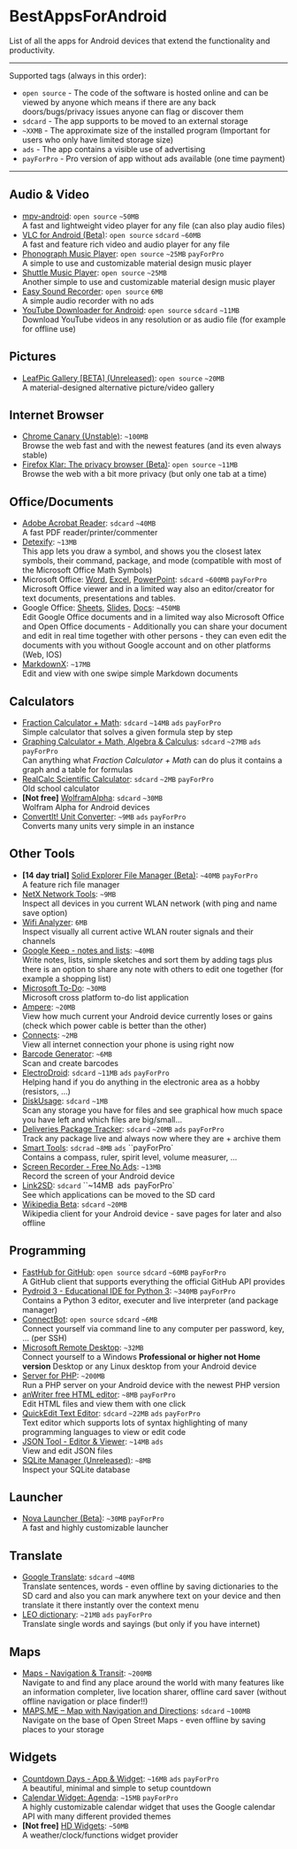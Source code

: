 # BestAppsForAndroid

List of all the apps for Android devices that extend the functionality and productivity.

---

Supported tags (always in this order):

- `open source` - The code of the software is hosted online and can be viewed by anyone which means if there are any back doors/bugs/privacy issues anyone can flag or discover them
- `sdcard` - The app supports to be moved to an external storage
- `~XXMB` - The approximate size of the installed program (Important for users who only have limited storage size)
- `ads` - The app contains a visible use of advertising
- `payForPro` - Pro version of app without ads available (one time payment)

---

## Audio & Video

- [mpv-android](https://play.google.com/store/apps/details?id=is.xyz.mpv): `open source` `~50MB`<br>A fast and lightweight video player for any file (can also play audio files)
- [VLC for Android (Beta)](https://play.google.com/store/apps/details?id=org.videolan.vlc): `open source` `sdcard` `~60MB`<br>A fast and feature rich video and audio player for any file
- [Phonograph Music Player](https://play.google.com/store/apps/details?id=com.kabouzeid.gramophone): `open source` `~25MB` `payForPro`<br>A simple to use and customizable material design music player
- [Shuttle Music Player](https://play.google.com/store/apps/details?id=another.music.player): `open source` `~25MB`<br>Another simple to use and customizable material design music player
- [Easy Sound Recorder](https://play.google.com/store/apps/details?id=com.danielkim.soundrecorder): `open source` `6MB`<br>A simple audio recorder with no ads
- [YouTube Downloader for Android](http://dentex.github.io/apps/youtubedownloader/): `open source` `sdcard` `~11MB`<br>Download YouTube videos in any resolution or as audio file (for example for offline use)

## Pictures

- [LeafPic Gallery [BETA] (Unreleased)](https://play.google.com/store/apps/details?id=org.horaapps.leafpic): `open source` `~20MB`<br>A material-designed alternative picture/video gallery

## Internet Browser

- [Chrome Canary (Unstable)](https://play.google.com/store/apps/details?id=com.chrome.canary): `~100MB`<br>Browse the web fast and with the newest features (and its even always stable)
- [Firefox Klar: The privacy browser (Beta)](https://play.google.com/store/apps/details?id=org.mozilla.klar): `open source` `~11MB`<br>Browse the web with a bit more privacy (but only one tab at a time)

## Office/Documents

- [Adobe Acrobat Reader](https://play.google.com/store/apps/details?id=com.adobe.reader): `sdcard` `~40MB`<br>A fast PDF reader/printer/commenter
- [Detexify](https://play.google.com/store/apps/details?id=website.marty.detexify): `~13MB`<br>This app lets you draw a symbol, and shows you the closest latex symbols, their command, package, and mode (compatible with most of the Microsoft Office Math Symbols)
- Microsoft Office: [Word](https://play.google.com/store/apps/details?id=com.microsoft.office.word), [Excel](https://play.google.com/store/apps/details?id=com.microsoft.office.excel), [PowerPoint](https://play.google.com/store/apps/details?id=com.microsoft.office.powerpoint): `sdcard` `~600MB` `payForPro`<br>Microsoft Office viewer and in a limited way also an editor/creator for text documents, presentations and tables.
- Google Office: [Sheets](https://play.google.com/store/apps/details?id=com.google.android.apps.docs.editors.sheets), [Slides](https://play.google.com/store/apps/details?id=com.google.android.apps.docs.editors.slides), [Docs](https://play.google.com/store/apps/details?id=com.google.android.apps.docs.editors.docs): `~450MB`<br>Edit Google Office documents and in a limited way also Microsoft Office and Open Office documents - Additionally you can share your document and edit in real time together with other persons - they can even edit the documents with you without Google account and on other platforms (Web, IOS)
- [MarkdownX](https://play.google.com/store/apps/details?id=com.ryeeeeee.markdownx): `~17MB`<br>Edit and view with one swipe simple Markdown documents

## Calculators

- [Fraction Calculator + Math](https://play.google.com/store/apps/details?id=us.mathlab.android.frac): `sdcard` `~14MB` `ads` `payForPro`<br>Simple calculator that solves a given formula step by step
- [Graphing Calculator + Math, Algebra & Calculus](https://play.google.com/store/apps/details?id=us.mathlab.android&rdid=us.mathlab.android): `sdcard` `~27MB` `ads` `payForPro`<br>Can anything what *Fraction Calculator + Math* can do plus it contains a graph and a table for formulas
- [RealCalc Scientific Calculator](https://play.google.com/store/apps/details?id=uk.co.nickfines.RealCalc): `sdcard` `~2MB` `payForPro`<br>Old school calculator
- **[Not free]** [WolframAlpha](https://play.google.com/store/apps/details?id=com.wolfram.android.alpha): `sdcard` `~30MB`<br>Wolfram Alpha for Android devices
- [ConvertIt! Unit Converter](): `~9MB` `ads` `payForPro`<br> Converts many units very simple in an instance

## Other Tools

- **[14 day trial]** [Solid Explorer File Manager (Beta)](https://play.google.com/store/apps/details?id=pl.solidexplorer2): `~40MB` `payForPro`<br>A feature rich file manager
- [NetX Network Tools](https://play.google.com/store/apps/details?id=com.tools.netgel.netx): `~9MB`<br>Inspect all devices in you current WLAN network (with ping and name save option)
- [Wifi Analyzer](https://play.google.com/store/apps/details?id=com.farproc.wifi.analyzer): `6MB`<br>Inspect visually all current active WLAN router signals and their channels
- [Google Keep - notes and lists](https://play.google.com/store/apps/details?id=com.google.android.keep): `~40MB`<br>Write notes, lists, simple sketches and sort them by adding tags plus there is an option to share any note with others to edit one together (for example a shopping list)
- [Microsoft To-Do](https://play.google.com/store/apps/details?id=com.microsoft.todos): `~30MB`<br>Microsoft cross platform to-do list application
- [Ampere](https://play.google.com/store/apps/details?id=com.gombosdev.ampere): `~20MB`<br>View how much current your Android device currently loses or gains (check which power cable is better than the other)
- [Connects](https://play.google.com/store/apps/details?id=com.evbadroid.connects): `~2MB`<br>View all internet connection your phone is using right now
- [Barcode Generator](https://play.google.com/store/apps/details?id=com.blogspot.aeioulabs.barcode): `~6MB`<br>Scan and create barcodes
- [ElectroDroid](https://play.google.com/store/apps/details?id=it.android.demi.elettronica): `sdcard` `~11MB` `ads` `payForPro`<br>Helping hand if you do anything in the electronic area as a hobby (resistors, ...)
- [DiskUsage](https://play.google.com/store/apps/details?id=com.google.android.diskusage): `sdcard` `~1MB`<br>Scan any storage you have for files and see graphical how much space you have left and which files are big/small...
- [Deliveries Package Tracker](https://play.google.com/store/apps/details?id=de.orrs.deliveries): `sdcard` `~20MB` `ads` `payForPro`<br>Track any package live and always now where they are + archive them
- [Smart Tools](https://play.google.com/store/apps/details?id=kr.aboy.tools): `sdcrad` `~8MB` `ads` ``payForPro`<br>Contains a compass, ruler, spirit level, volume measurer, ...
- [Screen Recorder - Free No Ads](https://play.google.com/store/apps/details?id=com.kimcy929.screenrecorder): `~13MB`<br>Record the screen of your Android device
- [Link2SD](https://play.google.com/store/apps/details?id=com.buak.Link2SD): `sdcard` ``~14MB` `ads` `payForPro`<br>See which applications can be moved to the SD card
- [Wikipedia Beta](https://play.google.com/store/apps/details?id=org.wikipedia.beta): `sdcard` `~20MB`<br>Wikipedia client for your Android device - save pages for later and also offline

## Programming

- [FastHub for GitHub](https://play.google.com/store/apps/details?id=com.fastaccess.github): `open source` `sdcard` `~60MB` `payForPro`<br>A GitHub client that supports everything the official GitHub API provides
- [Pydroid 3 - Educational IDE for Python 3](https://play.google.com/store/apps/details?id=ru.iiec.pydroid3): `~340MB` `payForPro`<br>Contains a Python 3 editor, executer and live interpreter (and package manager)
- [ConnectBot](https://play.google.com/store/apps/details?id=org.connectbot): `open source` `sdcard` `~6MB`<br>Connect yourself via command line to any computer per password, key, ... (per SSH)
- [Microsoft Remote Desktop](https://play.google.com/store/apps/details?id=com.microsoft.rdc.android): `~32MB`<br>Connect yourself to a Windows **Professional or higher not Home version** Desktop or any Linux desktop from your Android device
- [Server for PHP](https://play.google.com/store/apps/details?id=com.esminis.server.php): `~200MB`<br>Run a PHP server on your Android device with the newest PHP version
- [anWriter free HTML editor](https://play.google.com/store/apps/details?id=com.ansm.anwriter): `~8MB` `payForPro`<br>Edit HTML files and view them with one click
- [QuickEdit Text Editor](https://play.google.com/store/apps/details?id=com.rhmsoft.edit): `sdcard` `~22MB` `ads` `payForPro`<br>Text editor which supports lots of syntax highlighting of many programming languages to view or edit code
- [JSON Tool - Editor & Viewer](https://play.google.com/store/apps/details?id=com.vibo.jsontool): `~14MB` `ads`<br>View and edit JSON files
- [SQLite Manager (Unreleased)](https://play.google.com/store/apps/details?id=com.rud.alexandr.sqlitemanager): `~8MB`<br>Inspect your SQLite database

## Launcher

- [Nova Launcher (Beta)](https://play.google.com/store/apps/details?id=com.teslacoilsw.launcher): `~30MB` `payForPro`<br>A fast and highly customizable launcher

## Translate

- [Google Translate](https://play.google.com/store/apps/details?id=com.google.android.apps.translate): `sdcard` `~40MB`<br>Translate sentences, words - even offline by saving dictionaries to the SD card and also you can mark anywhere text on your device and then translate it there instantly over the context menu
- [LEO dictionary](https://play.google.com/store/apps/details?id=org.leo.android.dict): `~21MB` `ads` `payForPro`<br>Translate single words and sayings (but only if you have internet)

## Maps

- [Maps - Navigation & Transit](https://play.google.com/store/apps/details?id=com.google.android.apps.maps): `~200MB`<br>Navigate to and find any place around the world with many features like an information completer, live location sharer, offline card saver (without offline navigation or place finder!!)
- [MAPS.ME – Map with Navigation and Directions](https://play.google.com/store/apps/details?id=com.mapswithme.maps.pro): `sdcard` `~100MB`<br>Navigate on the base of Open Street Maps - even offline by saving places to your storage

## Widgets

- [Countdown Days - App & Widget](https://play.google.com/store/apps/details?id=me.gira.widget.countdown): `~16MB` `ads` `payForPro`<br>A beautiful, minimal and simple to setup countdown
- [Calendar Widget: Agenda](https://play.google.com/store/apps/details?id=com.candl.auge): `~15MB` `payForPro`<br>A highly customizable calendar widget that uses the Google calendar API with many different provided themes
- **[Not free]** [HD Widgets](https://play.google.com/store/apps/details?id=cloudtv.hdwidgets): `~50MB`<br>A weather/clock/functions widget provider
